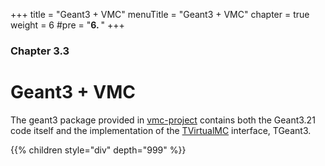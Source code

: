 +++
title = "Geant3 + VMC"
menuTitle = "Geant3 + VMC"
chapter = true
weight = 6
#pre = "<b>6. </b>"
+++

### Chapter 3.3

# Geant3 + VMC

The geant3 package provided in [vmc-project](https://github.com/vmc-project) contains both the Geant3.21 code itself and the implementation of the [TVirtualMC](https://vmc-project.github.io/vmc/classTVirtualMC.html) interface, TGeant3.

{{% children style="div" depth="999" %}}

